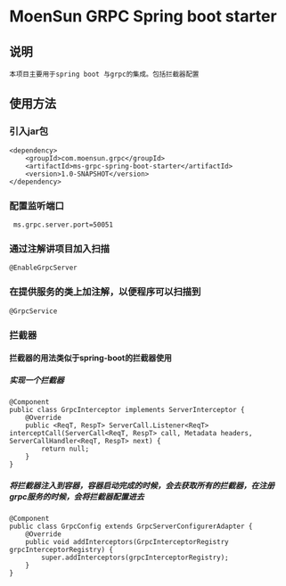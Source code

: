 # MoenSun GRPC Spring boot starter

## 说明
    本项目主要用于spring boot 与grpc的集成。包括拦截器配置
## 使用方法

### 引入jar包

    <dependency>
        <groupId>com.moensun.grpc</groupId>
    	<artifactId>ms-grpc-spring-boot-starter</artifactId>
    	<version>1.0-SNAPSHOT</version>
    </dependency>
    
### 配置监听端口
     ms.grpc.server.port=50051

### 通过注解讲项目加入扫描
    @EnableGrpcServer

### 在提供服务的类上加注解，以便程序可以扫描到
    @GrpcService

### 拦截器

#### 拦截器的用法类似于spring-boot的拦截器使用


##### 实现一个拦截器
    @Component
    public class GrpcInterceptor implements ServerInterceptor {
    	@Override
    	public <ReqT, RespT> ServerCall.Listener<ReqT> interceptCall(ServerCall<ReqT, RespT> call, Metadata headers, ServerCallHandler<ReqT, RespT> next) {
    		return null;
    	}
    }

##### 将拦截器注入到容器，容器启动完成的时候，会去获取所有的拦截器，在注册grpc服务的时候，会将拦截器配置进去
    @Component
    public class GrpcConfig extends GrpcServerConfigurerAdapter {
    	@Override
    	public void addInterceptors(GrpcInterceptorRegistry grpcInterceptorRegistry) {
    		super.addInterceptors(grpcInterceptorRegistry);
    	}
    }
    